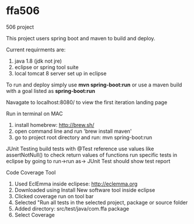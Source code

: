 # ffa506
506 project

This project users spring boot and maven to build and deploy. 

Current requirments are:
  1. java 1.8 (jdk not jre)
  2. eclipse or spring tool suite
  3. local tomcat 8 server set up in eclipse

To run and deploy simply use <b>mvn spring-boot:run</b> or use a maven build with a goal listed as <b>spring-boot:run</b>

Navagate to localhost:8080/ to view the first iteration landing page

Run in terminal on MAC

1. install homebrew: http://brew.sh/
2. open command line and run 'brew install maven'
3. go to project root directory and run: mvn spring-boot:run


JUnit Testing
build tests with @Test reference
use values like assertNotNull() to check return values of functions
run specific tests in eclipse by going to run->run as-> JUnit Test
should show test report

Code Coverage Tool
 1. Used EclEmma inside eclipese: http://eclemma.org
 2. Downloaded using Install New software tool inside eclipse
 3. Clicked coverage run on tool bar
 4. Selected "Run all tests in the selected project, package or source folder
 5. Added directory: src/test/java/com.ffa package
 6. Select Coverage






